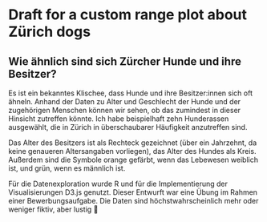 # Draft for a custom range plot about Zürich dogs

## Wie ähnlich sind sich Zürcher Hunde und ihre Besitzer?

Es ist ein bekanntes Klischee, dass Hunde und ihre Besitzer:innen sich oft ähneln. Anhand der Daten zu Alter und Geschlecht der Hunde und der zugehörigen Menschen können wir sehen, ob das zumindest in dieser Hinsicht zutreffen könnte. Ich habe beispielhaft zehn Hunderassen ausgewählt, die in Zürich in überschaubarer Häufigkeit anzutreffen sind.

Das Alter des Besitzers ist als Rechteck gezeichnet (über ein Jahrzehnt, da keine genaueren Altersangaben vorliegen), das Alter des Hundes als Kreis. Außerdem sind die Symbole orange gefärbt, wenn das Lebewesen weiblich ist, und grün, wenn es männlich ist.

Für die Datenexploration wurde R und für die Implementierung der Visualisierungen D3.js genutzt. Dieser Entwurft war eine Übung im Rahmen einer Bewerbungsaufgabe. Die Daten sind höchstwahrscheinlich mehr oder weniger fiktiv, aber lustig 🐶